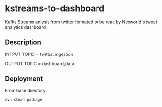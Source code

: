 # kstreams-to-dashboard
Kafka Streams anlysis from twitter formated to be read by Nexworld's tweet analytics dashboard

## Description

INTPUT TOPIC = twitter_ingestion

OUTPUT TOPIC = dashboard_data

## Deployment

From base directory:

```bash
mvn clean package

```
